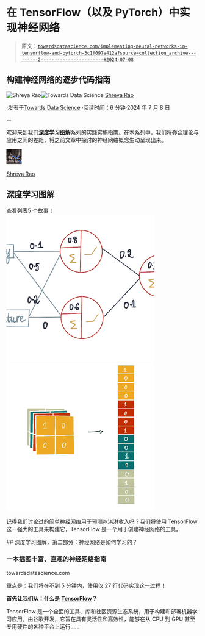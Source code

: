# 在 TensorFlow（以及 PyTorch）中实现神经网络

> 原文：[`towardsdatascience.com/implementing-neural-networks-in-tensorflow-and-pytorch-3c1f097e412a?source=collection_archive---------2-----------------------#2024-07-08`](https://towardsdatascience.com/implementing-neural-networks-in-tensorflow-and-pytorch-3c1f097e412a?source=collection_archive---------2-----------------------#2024-07-08)

## 构建神经网络的逐步代码指南

[](https://medium.com/@shreya.rao?source=post_page---byline--3c1f097e412a--------------------------------)![Shreya Rao](https://medium.com/@shreya.rao?source=post_page---byline--3c1f097e412a--------------------------------)[](https://towardsdatascience.com/?source=post_page---byline--3c1f097e412a--------------------------------)![Towards Data Science](https://towardsdatascience.com/?source=post_page---byline--3c1f097e412a--------------------------------) [Shreya Rao](https://medium.com/@shreya.rao?source=post_page---byline--3c1f097e412a--------------------------------)

·发表于[Towards Data Science](https://towardsdatascience.com/?source=post_page---byline--3c1f097e412a--------------------------------) ·阅读时间：6 分钟·2024 年 7 月 8 日

--

欢迎来到我们[**深度学习图解**](https://medium.com/@shreya.rao/list/deep-learning-illustrated-ae6c27de1640)系列的实践实施指南。在本系列中，我们将弥合理论与应用之间的差距，将之前文章中探讨的神经网络概念生动呈现出来。

![Shreya Rao](img/45d3d481fab74a720c78346bc47e95fd.png)

[Shreya Rao](https://medium.com/@shreya.rao?source=post_page-----3c1f097e412a--------------------------------)

## 深度学习图解

[查看列表](https://medium.com/@shreya.rao/list/deep-learning-illustrated-ae6c27de1640?source=post_page-----3c1f097e412a--------------------------------)5 个故事！[](../Images/9668eeb3fd221bb26c2341a0ec0bfeab.png)![](img/1c261ce54b80b877b7737964ba5bf3f2.png)![](img/10364c8fdf64c9c6fb8300ce74259d00.png)

记得我们讨论过的[简单神经网络](https://medium.com/towards-data-science/deep-learning-illustrated-part-2-how-does-a-neural-network-learn-481f70c1b474)用于预测冰淇淋收入吗？我们将使用 TensorFlow 这一强大的工具来构建它，TensorFlow 是一个用于创建神经网络的工具。

[](/deep-learning-illustrated-part-2-how-does-a-neural-network-learn-481f70c1b474?source=post_page-----3c1f097e412a--------------------------------) ## 深度学习图解，第二部分：神经网络是如何学习的？

### 一本插图丰富、直观的神经网络指南

towardsdatascience.com

重点是：我们将在不到 5 分钟内，使用仅 27 行代码实现这一过程！

**首先让我们从：什么是** [**TensorFlow**](https://www.tensorflow.org/)**？**

TensorFlow 是一个全面的工具、库和社区资源生态系统，用于构建和部署机器学习应用。由谷歌开发，它旨在具有灵活性和高效性，能够在从 CPU 到 GPU 甚至专用硬件的各种平台上运行……
